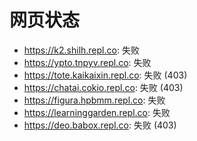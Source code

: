 # 网页状态
- https://k2.shilh.repl.co: 失败
- https://ypto.tnpyv.repl.co: 失败
- https://tote.kaikaixin.repl.co: 失败 (403)
- https://chatai.cokio.repl.co: 失败 (403)
- https://figura.hpbmm.repl.co: 失败
- https://learninggarden.repl.co: 失败
- https://deo.babox.repl.co: 失败 (403)
